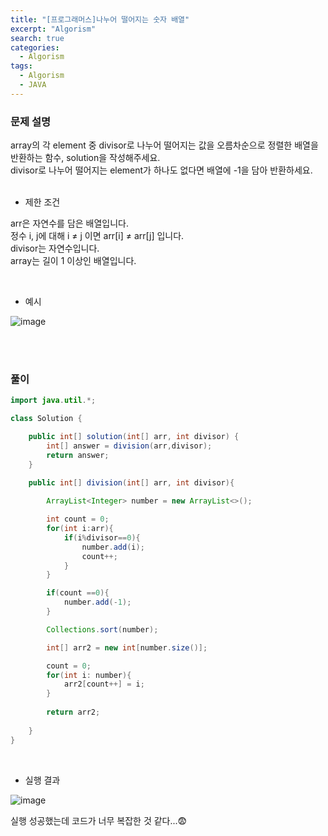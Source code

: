 ```yaml
---
title: "[프로그래머스]나누어 떨어지는 숫자 배열"
excerpt: "Algorism"
search: true
categories: 
  - Algorism
tags: 
  - Algorism
  - JAVA
---
```


### 문제 설명

array의 각 element 중 divisor로 나누어 떨어지는 값을 오름차순으로 정렬한 배열을 반환하는 함수, solution을 작성해주세요.<br>
divisor로 나누어 떨어지는 element가 하나도 없다면 배열에 -1을 담아 반환하세요.<br><br>

- 제한 조건 

arr은 자연수를 담은 배열입니다.<br>
정수 i, j에 대해 i ≠ j 이면 arr[i] ≠ arr[j] 입니다.<br>
divisor는 자연수입니다.<br>
array는 길이 1 이상인 배열입니다.<br>


<br>

- 예시 

![image](https://user-images.githubusercontent.com/73421820/116545862-e70cdd80-a92b-11eb-8b47-e03558afe86c.png)



<br><br>


### 풀이

```java
import java.util.*;

class Solution {

    public int[] solution(int[] arr, int divisor) {
        int[] answer = division(arr,divisor);
        return answer;
    }
    
    public int[] division(int[] arr, int divisor){

        ArrayList<Integer> number = new ArrayList<>();

        int count = 0;
        for(int i:arr){
            if(i%divisor==0){
                number.add(i);
                count++;
            }
        }

        if(count ==0){
            number.add(-1);
        }

        Collections.sort(number);

        int[] arr2 = new int[number.size()];

        count = 0;
        for(int i: number){
            arr2[count++] = i;
        }
 
        return arr2;
        
    }
}
```

<br>

- 실행 결과

![image](https://user-images.githubusercontent.com/73421820/116545929-f8ee8080-a92b-11eb-86fc-b0c9381ef24f.png)
<br>


실행 성공했는데 코드가 너무 복잡한 것 같다...😨

<br>

<br><br>


